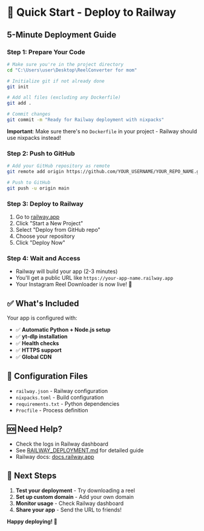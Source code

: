# 🚀 Quick Start - Deploy to Railway

## 5-Minute Deployment Guide

### Step 1: Prepare Your Code
```bash
# Make sure you're in the project directory
cd "C:\Users\user\Desktop\ReelConverter for mom"

# Initialize git if not already done
git init

# Add all files (excluding any Dockerfile)
git add .

# Commit changes
git commit -m "Ready for Railway deployment with nixpacks"
```

**Important**: Make sure there's no `Dockerfile` in your project - Railway should use nixpacks instead!

### Step 2: Push to GitHub
```bash
# Add your GitHub repository as remote
git remote add origin https://github.com/YOUR_USERNAME/YOUR_REPO_NAME.git

# Push to GitHub
git push -u origin main
```

### Step 3: Deploy to Railway
1. Go to [railway.app](https://railway.app)
2. Click "Start a New Project"
3. Select "Deploy from GitHub repo"
4. Choose your repository
5. Click "Deploy Now"

### Step 4: Wait and Access
- Railway will build your app (2-3 minutes)
- You'll get a public URL like `https://your-app-name.railway.app`
- Your Instagram Reel Downloader is now live! 🎉

## ✅ What's Included

Your app is configured with:
- ✅ **Automatic Python + Node.js setup**
- ✅ **yt-dlp installation**
- ✅ **Health checks**
- ✅ **HTTPS support**
- ✅ **Global CDN**

## 🔧 Configuration Files

- `railway.json` - Railway configuration
- `nixpacks.toml` - Build configuration
- `requirements.txt` - Python dependencies
- `Procfile` - Process definition

## 🆘 Need Help?

- Check the logs in Railway dashboard
- See [RAILWAY_DEPLOYMENT.md](RAILWAY_DEPLOYMENT.md) for detailed guide
- Railway docs: [docs.railway.app](https://docs.railway.app)

## 🎯 Next Steps

1. **Test your deployment** - Try downloading a reel
2. **Set up custom domain** - Add your own domain
3. **Monitor usage** - Check Railway dashboard
4. **Share your app** - Send the URL to friends!

**Happy deploying! 🚀**
